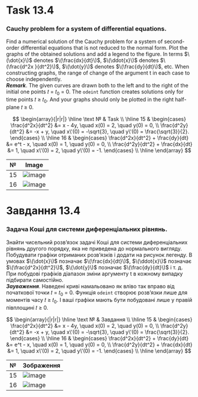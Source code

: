 # Task 13.4

### Cauchy problem for a system of differential equations.

Find a numerical solution of the Cauchy problem for a system of second-order differential equations that is not reduced
to the normal form. Plot the graphs of the obtained solutions and add a legend to the figure.
In terms $\(\dot{x}\)$ denotes $\(\frac{dx}{dt}\)$, $\(\ddot{x}\)$ denotes $\(\frac{d^2x }{dt^2}\)$, $\(\dot{y}\)$
denotes $\(\frac{dy}{dt}\)$, etc. When constructing graphs, the range of change of the argument t in each case to choose
independently.\
***Remark***. The given curves are drawn both to the left and to the right of the initial one
points 𝑡 = 𝑡<sub>0</sub> = 0. The ```odeint``` function creates solutions only for time points
𝑡 ≥ 𝑡<sub>0</sub>. And your graphs should only be plotted in the right half-plane 𝑡 ≥ 0.

$$
\begin{array}{|r|r|}
\hline
\text № & Task
\\
\hline
15 &
\begin{cases}
\frac{d^2x}{dt^2} &= x - 4y, \quad x(0) = 2, \quad y(0) = 0, \\
\frac{d^2y}{dt^2} &= -x + y, \quad x\'(0) = -\sqrt{3}, \quad y\'(0) = \frac{\sqrt{3}}{2}.
\end{cases}
\\
\hline
16 &
\begin{cases}
\frac{d^2x}{dt^2} + \frac{dy}{dt} &= e^t - x, \quad x(0) = 1, \quad y(0) = 0, \\
\frac{d^2y}{dt^2} + \frac{dx}{dt} &= 1, \quad x\'(0) = 2, \quad y\'(0) = -1.
\end{cases}
\\
\hline
\end{array}
$$

| №  | Image                                                                                                                           |
|----|---------------------------------------------------------------------------------------------------------------------------------|
| 15 | ![image](https://github.com/MaksymAndreiev/PythonScientificResearchCourse/assets/29687267/456e5ca5-5e5b-414e-bd4e-1e8bd69f680b) |
| 16 | ![image](https://github.com/MaksymAndreiev/PythonScientificResearchCourse/assets/29687267/0ada08a3-a6fa-4916-ae3c-a1b0efa3282a) |

# Завдання 13.4

### Задача Коші для системи диференціальних рівнянь.

Знайти чисельний розв’язок задачі Коші для системи
диференціальних рівнянь другого порядку, яка не приведена до нормального
вигляду. Побудувати графіки отриманих розв’язків і додати на рисунок легенду.
В умовах $\(\dot{x}\)$ позначає $\(\frac{dx}{dt}\)$, $\(\ddot{x}\)$ позначає $\(\frac{d^2x}{dt^2}\)$, $\(\dot{y}\)$
позначає $\(\frac{dy}{dt}\)$ і т. д. При побудові графіків діапазон
зміни аргументу t в кожному випадку підбирати самостійно.\
***Зауваження***. Наведені криві намальовано як вліво так вправо від початкової
точки 𝑡 = 𝑡<sub>0</sub> = 0. Функція ```odeint``` створює розв’язки лише для моментів часу
𝑡 ≥ 𝑡<sub>0</sub>. І ваші графіки мають бути побудовані лише у правій півплощині 𝑡 ≥ 0.

$$
\begin{array}{|r|r|}
\hline
\text № & Завдання
\\
\hline
15 &
\begin{cases}
\frac{d^2x}{dt^2} &= x - 4y, \quad x(0) = 2, \quad y(0) = 0, \\
\frac{d^2y}{dt^2} &= -x + y, \quad x\'(0) = -\sqrt{3}, \quad y\'(0) = \frac{\sqrt{3}}{2}.
\end{cases}
\\
\hline
16 &
\begin{cases}
\frac{d^2x}{dt^2} + \frac{dy}{dt} &= e^t - x, \quad x(0) = 1, \quad y(0) = 0, \\
\frac{d^2y}{dt^2} + \frac{dx}{dt} &= 1, \quad x\'(0) = 2, \quad y\'(0) = -1.
\end{cases}
\\
\hline
\end{array}
$$

| №  | Зображення                                                                                                                      |
|----|---------------------------------------------------------------------------------------------------------------------------------|
| 15 | ![image](https://github.com/MaksymAndreiev/PythonScientificResearchCourse/assets/29687267/456e5ca5-5e5b-414e-bd4e-1e8bd69f680b) |
| 16 | ![image](https://github.com/MaksymAndreiev/PythonScientificResearchCourse/assets/29687267/0ada08a3-a6fa-4916-ae3c-a1b0efa3282a) |
